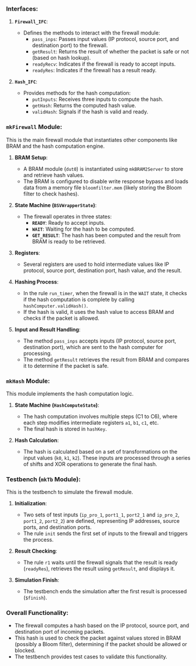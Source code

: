 ### Interfaces:
1. **`Firewall_IFC`**:
   - Defines the methods to interact with the firewall module:
     - `pass_inps`: Passes input values (IP protocol, source port, and destination port) to the firewall.
     - `getResult`: Returns the result of whether the packet is safe or not (based on hash lookup).
     - `readyRecv`: Indicates if the firewall is ready to accept inputs.
     - `readyRes`: Indicates if the firewall has a result ready.

2. **`Hash_IFC`**:
   - Provides methods for the hash computation:
     - `putInputs`: Receives three inputs to compute the hash.
     - `getHash`: Returns the computed hash value.
     - `validHash`: Signals if the hash is valid and ready.

### `mkFirewall` Module:
This is the main firewall module that instantiates other components like BRAM and the hash computation engine.

1. **BRAM Setup**:
   - A BRAM module (`dut0`) is instantiated using `mkBRAM2Server` to store and retrieve hash values.
   - The BRAM is configured to disable write response bypass and loads data from a memory file `bloomfilter.mem` (likely storing the Bloom filter to check hashes).

2. **State Machine (`BSVWrapperState`)**:
   - The firewall operates in three states:
     - **`READY`**: Ready to accept inputs.
     - **`WAIT`**: Waiting for the hash to be computed.
     - **`GET_RESULT`**: The hash has been computed and the result from BRAM is ready to be retrieved.

3. **Registers**:
   - Several registers are used to hold intermediate values like IP protocol, source port, destination port, hash value, and the result.

4. **Hashing Process**:
   - In the rule `run_timer`, when the firewall is in the `WAIT` state, it checks if the hash computation is complete by calling `hashComputer.validHash()`.
   - If the hash is valid, it uses the hash value to access BRAM and checks if the packet is allowed.

5. **Input and Result Handling**:
   - The method `pass_inps` accepts inputs (IP protocol, source port, destination port), which are sent to the hash computer for processing.
   - The method `getResult` retrieves the result from BRAM and compares it to determine if the packet is safe.

### `mkHash` Module:
This module implements the hash computation logic.

1. **State Machine (`HashComputeState`)**:
   - The hash computation involves multiple steps (C1 to C6), where each step modifies intermediate registers `a1`, `b1`, `c1`, etc.
   - The final hash is stored in `hashKey`.

2. **Hash Calculation**:
   - The hash is calculated based on a set of transformations on the input values (`k0`, `k1`, `k2`). These inputs are processed through a series of shifts and XOR operations to generate the final hash.

### Testbench (`mkTb` Module):
This is the testbench to simulate the firewall module.

1. **Initialization**:
   - Two sets of test inputs (`ip_pro_1`, `port1_1`, `port2_1` and `ip_pro_2`, `port1_2`, `port2_2`) are defined, representing IP addresses, source ports, and destination ports.
   - The rule `init` sends the first set of inputs to the firewall and triggers the process.

2. **Result Checking**:
   - The rule `r1` waits until the firewall signals that the result is ready (`readyRes`), retrieves the result using `getResult`, and displays it.

3. **Simulation Finish**:
   - The testbench ends the simulation after the first result is processed (`$finish`).

### Overall Functionality:
- The firewall computes a hash based on the IP protocol, source port, and destination port of incoming packets.
- This hash is used to check the packet against values stored in BRAM (possibly a Bloom filter), determining if the packet should be allowed or blocked.
- The testbench provides test cases to validate this functionality.
